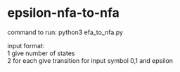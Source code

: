 # epsilon-nfa-to-nfa
command to run: python3 efa_to_nfa.py

input format:
  <br>1 give number of states<br>
  2 for each give transition for input symbol 0,1 and epsilon

